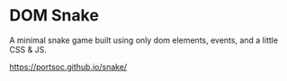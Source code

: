 DOM Snake
=========

A minimal snake game built using only dom elements, events, and a little CSS & JS.

https://portsoc.github.io/snake/
